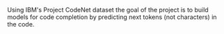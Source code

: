 Using IBM's Project CodeNet dataset the goal of the project is to build models for code completion by predicting next tokens (not characters) in the code. 

